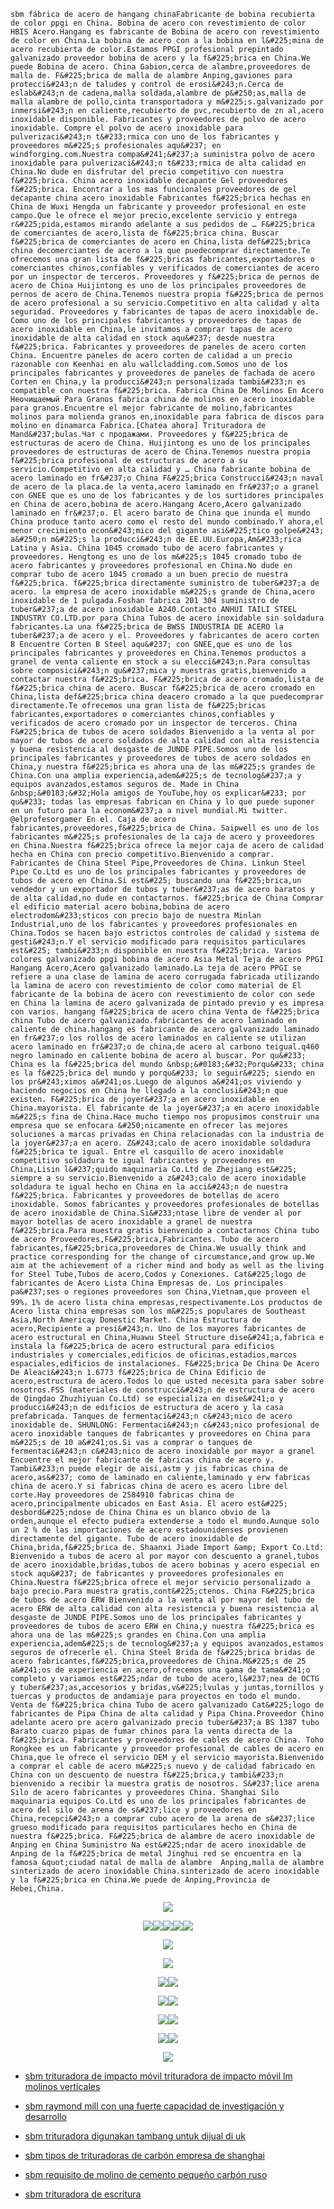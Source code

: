 
```
sbm fábrica de acero de hangang chinaFabricante de bobina recubierta de color ppgi en China. Bobina de acero con revestimiento de color HBIS Acero.Hangang es fabricante de Bobina de acero con revestimiento de color en China.La bobina de acero con a la bobina en l&#225;mina de acero recubierta de color.Estamos PPGI profesional prepintado galvanizado proveedor bobina de acero y la f&#225;brica en China.We puede Bobina de acero. China Gabion,cerca de alambre,proveedores de malla de. F&#225;brica de malla de alambre Anping,gaviones para protecci&#243;n de taludes y control de erosi&#243;n.Cerca de eslab&#243;n de cadena,malla soldada,alambre de p&#250;as,malla de malla alambre de pollo,cinta transportadora y m&#225;s.galvanizado por inmersi&#243;n en caliente,recubierto de pvc,recubierto de zn al,acero inoxidable disponible. Fabricantes y proveedores de polvo de acero inoxidable. Compre el polvo de acero inoxidable para pulverizaci&#243;n t&#233;rmica con uno de los fabricantes y proveedores m&#225;s profesionales aqu&#237; en windforging.com.Nuestra compa&#241;&#237;a suministra polvo de acero inoxidable para pulverizaci&#243;n t&#233;rmica de alta calidad en China.No dude en disfrutar del precio competitivo con nuestra f&#225;brica. China acero inoxidable decapante Gel proveedores f&#225;brica. Encontrar a los mas funcionales proveedores de gel decapante china acero inoxidable Fabricantes f&#225;brica hechas en China de Wuxi Hengda un fabricante y proveedor profesional en este campo.Que le ofrece el mejor precio,excelente servicio y entrega r&#225;pida,estamos mirando adelante a sus pedidos de … F&#225;brica de comerciantes de acero,lista de f&#225;brica china. Buscar f&#225;brica de comerciantes de acero en China,lista def&#225;brica china decomerciantes de acero a la que puedecomprar directamente.Te ofrecemos una gran lista de f&#225;bricas fabricantes,exportadores o comerciantes chinos,confiables y verificados de comerciantes de acero por un inspector de terceros. Proveedores y f&#225;brica de pernos de acero de China Huijintong es uno de los principales proveedores de pernos de acero de China.Tenemos nuestra propia f&#225;brica de pernos de acero profesional a su servicio.Competitivo en alta calidad y alta seguridad. Proveedores y fabricantes de tapas de acero inoxidable de. Como uno de los principales fabricantes y proveedores de tapas de acero inoxidable en China,le invitamos a comprar tapas de acero inoxidable de alta calidad en stock aqu&#237; desde nuestra f&#225;brica. Fabricantes y proveedores de paneles de acero corten China. Encuentre paneles de acero corten de calidad a un precio razonable con Keenhai en alu wallcladding.com.Somos uno de los principales fabricantes y proveedores de paneles de fachada de acero Corten en China,y la producci&#243;n personalizada tambi&#233;n es compatible con nuestra f&#225;brica. Fabrica China De Molinos En Acero Неочищаемый Para Granos fabrica china de molinos en acero inoxidable para granos.Encuentre el mejor fabricante de molino,fabricantes molinos para molienda granos en,inoxidable para fabrica de discos para molino en dinamarca Fabrica.[Chatea ahora] Trituradora de Mand&#237;bulas.Чат с продажами. Proveedores y f&#225;brica de estructuras de acero de China. Huijintong es uno de los principales proveedores de estructuras de acero de China.Tenemos nuestra propia f&#225;brica profesional de estructuras de acero a su servicio.Competitivo en alta calidad y … China fabricante bobina de acero laminado en fr&#237;o China F&#225;brica Construcci&#243;n naval de acero de la placa.de la venta,acero laminado en fr&#237;o a granel con GNEE que es uno de los fabricantes y de los surtidores principales en China de acero,bobina de acero.Hangang Acero,Acero galvanizado laminado en fr&#237;o. El acero barato de China que inunda el mundo China produce tanto acero como el resto del mundo combinado.Y ahora,el menor crecimiento econ&#243;mico del gigante asi&#225;tico golpe&#243; a&#250;n m&#225;s la producci&#243;n de EE.UU.Europa,Am&#233;rica Latina y Asia. China 1045 cromado tubo de acero fabricantes y proveedores. Hengtong es uno de los m&#225;s 1045 cromado tubo de acero fabricantes y proveedores profesional en China.No dude en comprar tubo de acero 1045 cromado a un buen precio de nuestra f&#225;brica. f&#225;brica directamente suministro de tuber&#237;a de acero. la empresa de acero inoxidable m&#225;s grande de China,acero inoxidable de 1 pulgada.Foshan fabrica 201 304 suministro de tuber&#237;a de acero inoxidable A240.Contacto ANHUI TAILI STEEL INDUSTRY CO.LTD.por para China Tubos de acero inoxidable sin soldadura fabricantes.La una f&#225;brica de BWSS INDUSTRIA DE ACERO la tuber&#237;a de acero y el. Proveedores y fabricantes de acero corten B Encuentre Corten B Steel aqu&#237; con GNEE,que es uno de los principales fabricantes y proveedores en China.Tenemos productos a granel de venta caliente en stock a su elecci&#243;n.Para consultas sobre composici&#243;n qu&#237;mica y muestras gratis,bienvenido a contactar nuestra f&#225;brica. F&#225;brica de acero cromado,lista de f&#225;brica china de acero. Buscar f&#225;brica de acero cromado en China,lista def&#225;brica china deacero cromado a la que puedecomprar directamente.Te ofrecemos una gran lista de f&#225;bricas fabricantes,exportadores o comerciantes chinos,confiables y verificados de acero cromado por un inspector de terceros. China F&#225;brica de tubos de acero soldados Bienvenido a la venta al por mayor de tubos de acero soldados de alta calidad con alta resistencia y buena resistencia al desgaste de JUNDE PIPE.Somos uno de los principales fabricantes y proveedores de tubos de acero soldados en China,y nuestra f&#225;brica es ahora una de las m&#225;s grandes de China.Con una amplia experiencia,adem&#225;s de tecnolog&#237;a y equipos avanzados,estamos seguros de. Made in China &nbsp;&#0183;&#32;Hola amigos de YouTube,hoy os explicar&#233; por qu&#233; todas las empresas fabrican en China y lo que puede suponer en un futuro para la econom&#237;a a nivel mundial.Mi twitter. @elprofesorgamer En el. Caja de acero fabricantes,proveedores,f&#225;brica de China. Saipwell es uno de los fabricantes m&#225;s profesionales de la caja de acero y proveedores en China.Nuestra f&#225;brica ofrece la mejor caja de acero de calidad hecha en China con precio competitivo.Bienvenido a comprar. Fabricantes de China Steel Pipe,Proveedores de China. Linkun Steel Pipe Co.Ltd es uno de los principales fabricantes y proveedores de tubos de acero en China.Si est&#225; buscando una f&#225;brica,un vendedor y un exportador de tubos y tuber&#237;as de acero baratos y de alta calidad,no dude en contactarnos. f&#225;brica de China Comprar el edificio material acero bobina,bobina de acero electrodom&#233;sticos con precio bajo de nuestra Minlan Industrial,uno de los fabricantes y proveedores profesionales en China.Todos se hacen bajo estrictos controles de calidad y sistema de gesti&#243;n.Y el servicio modificado para requisitos particulares est&#225; tambi&#233;n disponible en nuestra f&#225;brica. Varios colores galvanizado ppgi bobina de acero Asia Metal Teja de acero PPGI Hangang Acero,Acero galvanizado laminado.La teja de acero PPGI se refiere a una clase de lamina de acero corrugada fabricada utilizando la lamina de acero con revestimiento de color como material de El fabricante de la bobina de acero con revestimiento de color con sede en China la lamina de acero galvanizada de pintado previo y es impresa con varios. hangang f&#225;brica de acero china Venta de f&#225;brica china Tubo de acero galvanizado.fabricantes de acero laminado en caliente de china.hangang es fabricante de acero galvanizado laminado en fr&#237;o los rollos de acero laminados en caliente se utilizan acero laminado en fr&#237;o de china,de acero al carbono teigual.q460 negro laminado en caliente bobina de acero al buscar. Por qu&#233; China es la f&#225;brica del mundo &nbsp;&#0183;&#32;Porqu&#233; china es la f&#225;brica del mundo y porqu&#233; lo seguir&#225; siendo en los pr&#243;ximos a&#241;os.Luego de algunos a&#241;os viviendo y haciendo negocios en China he llegado a la conclusi&#243;n que existen. F&#225;brica de joyer&#237;a en acero inoxidable en China.mayorista. El fabricante de la joyer&#237;a en acero inoxidable m&#225;s fina de China.Hace mucho tiempo nos propusimos construir una empresa que se enfocara &#250;nicamente en ofrecer las mejores soluciones a marcas privadas en China relacionadas con la industria de la joyer&#237;a en acero. Z&#243;calo de acero inoxidable soldadura f&#225;brica te igual. Entre el casquillo de acero inoxidable competitivo soldadura te igual fabricantes y proveedores en China,Lisin l&#237;quido maquinaria Co.Ltd de Zhejiang est&#225; siempre a su servicio.Bienvenido a z&#243;calo de acero inoxidable soldadura te igual hecho en China en la acci&#243;n de nuestra f&#225;brica. Fabricantes y proveedores de botellas de acero inoxidable. Somos fabricantes y proveedores profesionales de botellas de acero inoxidable de China.Si&#233;ntase libre de vender al por mayor botellas de acero inoxidable a granel de nuestra f&#225;brica.Para muestra gratis bienvenido a contactarnos China tubo de acero Proveedores,F&#225;brica,Fabricantes. Tubo de acero fabricantes,f&#225;brica,proveedores de China.We usually think and practice corresponding for the change of circumstance,and grow up.We aim at the achievement of a richer mind and body as well as the living for Steel Tube,Tubos de acero,Codos y Conexiones. Cat&#225;logo de fabricantes de Acero Lista China Empresas de. Los principales pa&#237;ses o regiones proveedores son China,Vietnam,que proveen el 99%，1% de acero lista china empresas,respectivamente.Los productos de Acero lista china empresas son los m&#225;s populares de Southeast Asia,North Americay Domestic Market. China Estructura de acero,Recipiente a presi&#243;n. Uno de los mayores fabricantes de acero estructural en China,Huawu Steel Structure dise&#241;a,fabrica e instala la f&#225;brica de acero estructural para edificios industriales y comerciales,edificios de oficinas,estadios,marcos espaciales,edificios de instalaciones. F&#225;brica De China De Acero De Aleaci&#243;n 1.6773 f&#225;brica de China Edificio de acero,estructura de acero.Todos lo que usted necesita para saber sobre nosotros.FSS (materiales de construcci&#243;n de estructura de acero de Qingdao Zhuzhiyuan Co.Ltd) se especializa en dise&#241;o y producci&#243;n de edificios de estructura de acero y la casa prefabricada. Tanques de fermentaci&#243;n c&#243;nico de acero inoxidable de. SHUNLONG: Fermentaci&#243;n c&#243;nico profesional de acero inoxidable tanques de fabricantes y proveedores en China para m&#225;s de 10 a&#241;os.Si vas a comprar o tanques de fermentaci&#243;n c&#243;nico de acero inoxidable por mayor a granel Encuentre el mejor fabricante de fabricas china de acero y. Tambi&#233;n puede elegir de aisi,astm y jis fabricas china de acero,as&#237; como de laminado en caliente,laminado y erw fabricas china de acero.Y si fabricas china de acero es acero libre del corte.Hay proveedores de 2584910 fabricas china de acero,principalmente ubicados en East Asia. El acero est&#225; desbord&#225;ndose de China China es un blanco obvio de la orden,aunque el efecto pudiera extenderse a todo el mundo.Aunque solo un 2 % de las importaciones de acero estadounidenses provienen directamente del gigante. Tubo de acero inoxidable de China,brida,f&#225;brica de. Shaanxi Jiade Import &amp; Export Co.Ltd: Bienvenido a tubos de acero al por mayor con descuento a granel,tubos de acero inoxidable,bridas,tubos de acero bobinas y acero especial en stock aqu&#237; de fabricantes y proveedores profesionales en China.Nuestra f&#225;brica ofrece el mejor servicio personalizado a bajo precio.Para muestra gratis,cont&#225;ctenos. China F&#225;brica de tubos de acero ERW Bienvenido a la venta al por mayor del tubo de acero ERW de alta calidad con alta resistencia y buena resistencia al desgaste de JUNDE PIPE.Somos uno de los principales fabricantes y proveedores de tubos de acero ERW en China,y nuestra f&#225;brica es ahora una de las m&#225;s grandes en China.Con una amplia experiencia,adem&#225;s de tecnolog&#237;a y equipos avanzados,estamos seguros de ofrecerle el. China Steel Brida de f&#225;brica bridas de acero fabricantes,f&#225;brica,proveedores de China.M&#225;s de 25 a&#241;os de experiencia en acero,ofrecemos una gama de tama&#241;o completo y variamos est&#225;ndar de tubo de acero,l&#237;nea de OCTG y tuber&#237;as,accesorios y bridas,v&#225;lvulas y juntas,tornillos y tuercas y productos de andamiaje para proyectos en todo el mundo. Venta de f&#225;brica china Tubo de acero galvanizado Cat&#225;logo de fabricantes de Pipa China de alta calidad y Pipa China.Proveedor Chino adelante acero pre acero galvanizado precio tuber&#237;a BS 1387 tubo Barato cuarzo pipas de fumar chinos para la venta directa de la f&#225;brica. Fabricantes y proveedores de cables de acero China. Toho Rongkee es un fabricante y proveedor profesional de cables de acero en China,que le ofrece el servicio OEM y el servicio mayorista.Bienvenido a comprar el cable de acero m&#225;s nuevo y de calidad fabricado en China con un descuento de nuestra f&#225;brica,y tambi&#233;n bienvenido a recibir la muestra gratis de nosotros. S&#237;lice arena Silo de acero fabricantes y proveedores China. Shanghai Silo maquinaria equipos Co.Ltd es uno de los principales fabricantes de acero del silo de arena de s&#237;lice y proveedores en China,recepci&#243;n a comprar cubo acero de la arena de s&#237;lice grueso modificado para requisitos particulares hecho en China de nuestra f&#225;brica. F&#225;brica de alambre de acero inoxidable de Anping en China Suministro Na est&#225;ndar de acero inoxidable de Anping de la f&#225;brica de metal Jinghui red se encuentra en la famosa &quot;ciudad natal de malla de alambre  Anping,malla de alambre sinterizado de acero inoxidable China.sinterizado de acero inoxidable y la f&#225;brica en China.We puede de Anping,Provincia de Hebei,China. 
```

<div align="center">

<a href="https://es-crusher.shibang-china.com/github&k=sbm+f%C3%A1brica+de+acero+de+hangang+china"><img src="https://static.shibang-china.com/es/crusher/logo.jpg"></a>

<a href="https://es-crusher.shibang-china.com/github&k=sbm+f%C3%A1brica+de+acero+de+hangang+china"><img src="https://static.shibang-china.com/es/crusher/index.jpg"></a><a href="https://es-crusher.shibang-china.com/material.htmlgithub&k=sbm+f%C3%A1brica+de+acero+de+hangang+china"><img src="https://static.shibang-china.com/es/crusher/material.jpg"></a><a href="https://es-crusher.shibang-china.com/application.htmlgithub&k=sbm+f%C3%A1brica+de+acero+de+hangang+china"><img src="https://static.shibang-china.com/es/crusher/application.jpg"></a><a href="https://es-crusher.shibang-china.com/aboutus.htmlgithub&k=sbm+f%C3%A1brica+de+acero+de+hangang+china"><img src="https://static.shibang-china.com/es/crusher/aboutus.jpg"></a><a href="https://es-crusher.shibang-china.com/contact.htmlgithub&k=sbm+f%C3%A1brica+de+acero+de+hangang+china"><img src="https://static.shibang-china.com/es/crusher/contact.jpg"></a>

<a href="https://es-crusher.shibang-china.com/github&k=sbm+f%C3%A1brica+de+acero+de+hangang+china"><img src="https://static.shibang-china.com/es/crusher/banner.jpg"></a>

<a href="https://swt.shibang-china.com/github&k=sbm+f%C3%A1brica+de+acero+de+hangang+china"><img src="https://static.shibang-china.com/es/crusher/text.jpg"></a>

<a href="https://swt.shibang-china.com/github&k=sbm+f%C3%A1brica+de+acero+de+hangang+china"><img src="https://static.shibang-china.com/es/crusher/chat.jpg"></a><a href="https://es-crusher.shibang-china.com/contact.htmlgithub&k=sbm+f%C3%A1brica+de+acero+de+hangang+china"><img src="https://static.shibang-china.com/es/crusher/message.jpg"></a>

<a href="https://es-crusher.shibang-china.com/products/pe.htmlgithub&k=sbm+f%C3%A1brica+de+acero+de+hangang+china"><img src="https://static.shibang-china.com/es/crusher/pe.jpg"></a><a href="https://es-crusher.shibang-china.com/products/pf.htmlgithub&k=sbm+f%C3%A1brica+de+acero+de+hangang+china"><img src="https://static.shibang-china.com/es/crusher/pf.jpg"></a>

<a href="https://es-crusher.shibang-china.com/products/hpt.htmlgithub&k=sbm+f%C3%A1brica+de+acero+de+hangang+china"><img src="https://static.shibang-china.com/es/crusher/hpt.jpg"></a><a href="https://es-crusher.shibang-china.com/products/vsi.htmlgithub&k=sbm+f%C3%A1brica+de+acero+de+hangang+china"><img src="https://static.shibang-china.com/es/crusher/vsi.jpg"></a>

<a href="https://es-crusher.shibang-china.com/products/klv.htmlgithub&k=sbm+f%C3%A1brica+de+acero+de+hangang+china"><img src="https://static.shibang-china.com/es/crusher/klv.jpg"></a><a href="https://es-crusher.shibang-china.com/products/portable.htmlgithub&k=sbm+f%C3%A1brica+de+acero+de+hangang+china"><img src="https://static.shibang-china.com/es/crusher/portable.jpg"></a>

<a href="https://swt.shibang-china.com/github&k=sbm+f%C3%A1brica+de+acero+de+hangang+china"><img src="https://static.shibang-china.com/es/crusher/case.jpg"></a>

</div>


* [sbm trituradora de impacto móvil trituradora de impacto móvil lm molinos verticales](sbm%20trituradora%20de%20impacto%20m%C3%B3vil%20trituradora%20de%20impacto%20m%C3%B3vil%20lm%20molinos%20verticales.md)

* [sbm raymond mill con una fuerte capacidad de investigación y desarrollo](sbm%20raymond%20mill%20con%20una%20fuerte%20capacidad%20de%20investigaci%C3%B3n%20y%20desarrollo.md)

* [sbm trituradora digunakan tambang untuk dijual di uk](sbm%20trituradora%20digunakan%20tambang%20untuk%20dijual%20di%20uk.md)

* [sbm tipos de trituradoras de carbón empresa de shanghai](sbm%20tipos%20de%20trituradoras%20de%20carb%C3%B3n%20empresa%20de%20shanghai.md)

* [sbm requisito de molino de cemento pequeño carbón ruso](sbm%20requisito%20de%20molino%20de%20cemento%20peque%C3%B1o%20carb%C3%B3n%20ruso.md)

* [sbm trituradora de escritura](sbm%20trituradora%20de%20escritura.md)